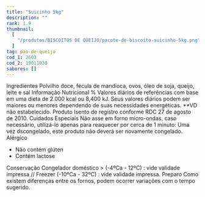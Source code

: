 ```yaml
---
title: "Suicinho 5kg"
description: ""
rank: 1.9
thumbnail:
  [
    "/produtos/BISCOITOS DE QUEIJO/pacote-de-biscoito-suicinho-5kg.png",
  ]
tag: pao-de-queijo
cod_1: 2603
cod_2: 19011030
sabores: []
---
```

  <panels>
    <panel>
      <panel-title>Ingredientes</panel-title>
      <panel-content>
        Polvilho doce, fécula de mandioca, ovos, óleo de soja, queijo, leite e sal
      </panel-content>
    </panel>    
    <panel>
      <panel-title>Informação Nutricional</panel-title>
      <panel-content>
        % Valores diários de referências com base em uma dieta de 2.000 kcal ou 8,400 kJ. Seus valores diários podem ser maiores ou menores dependendo de suas necessidades energéticas. **VD não estabelecido. Produto Isento de registro conforme RDC 27 de agosto de 2010.
      </panel-content>
    </panel>
    <panel>
      <panel-title>Cuidados Especiais</panel-title>
      <panel-content>
        Não asse em forno micro-ondas, caso necessário, utilizá-lo apenas para reaquecer por cerca de 1 minuto: Uma vez dscongelado, este produto não deverá ser novamente congelado.
      </panel-content>
    </panel>
    <panel>
      <panel-title>Alérgico</panel-title>
      <panel-content>
        <ul>
          <li>Não contém glúten</li>
          <li>Contém lactose</li>
        </ul>
      </panel-content>
    </panel>
    <panel>
      <panel-title>Conservação</panel-title>
      <panel-content>
        Congelador doméstico > (-4ºCa - 12ºC) : vide validade impressa // Freezer (-10ºCa - 32ºC) : vide validade impressa.
      </panel-content>
    </panel>
    <panel>
      <panel-title>Preparo</panel-title>
      <panel-content>
        <preparo preparo="Forno" :data="[
            'Preaqueça o Forno (convencional ou elétrico) temperatura média 180ºC por 10 minutos.',
            'Retire a quantidade certa do produto que deseja preparar, guardando rapidamente o que não será utilizado.',
            'Coloque-os em uma assadeira, deixando 2 cm de espaço entre eles; Leve ao forno preaquecido deixando por aproximadamente 30 minutos ou até que fiquem dourados.'
            ]"></preparo>
           Como existem diferenças entre os fornos, podem ocorrer variações com o tempo sugerido.
      </panel-content>
    </panel>
  </panels>